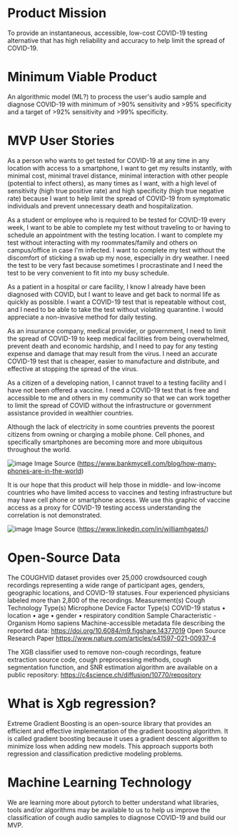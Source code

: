 # Product Mission
To provide an instantaneous, accessible, low-cost COVID-19 testing alternative that has high reliability and accuracy to help limit the spread of COVID-19. 

# Minimum Viable Product
An algorithmic model (ML?) to process the user's audio sample and diagnose COVID-19 with minimum of >90% sensitivity and >95% specificity and a target of >92% sensitivity and >99% specificity.

# MVP User Stories
As a person who wants to get tested for COVID-19 at any time in any location with access to a smartphone, I want to get my results instantly, with minimal cost, minimal travel distance, minimal interaction with other people (potential to infect others), as many times as I want,  with a high level of sensitivity (high true positive rate) and high specificity (high true negative rate) because I want to help limit the spread of COVID-19 from symptomatic individuals and prevent unnecessary death and hospitalization.

As a student or employee who is required to be tested for COVID-19 every week, I want to be able to complete my test without traveling to or having to schedule an appointment with the testing location. I want to complete my test without interacting with my roommates/family and others on campus/office in case I'm infected. I want to complete my test without the discomfort of sticking a swab up my nose, especially in dry weather. I need the test to be very fast because sometimes I procrastinate and I need the test to be very convenient to fit into my busy schedule. 

As a patient in a hospital or care facility, I know I already have been diagnosed with COVID, but I want to leave and get back to normal life as quickly as possible. I want a COVID-19 test that is repeatable without cost, and I need to be able to take the test without violating quarantine. I would appreciate a non-invasive method for daily testing. 

As an insurance company, medical provider, or government, I need to limit the spread of COVID-19 to keep medical facilities from being overwhelmed, prevent death and economic hardship, and I need to pay for any testing expense and damage that may result from the virus. I need an accurate COVID-19 test that is cheaper, easier to manufacture and distribute, and effective at stopping the spread of the virus. 

As a citizen of a developing nation, I cannot travel to a testing facility and I have not been offered a vaccine. I need a COVID-19 test that is free and accessible to me and others in my community so that we can work together to limit the spread of COVID without the infrastructure or government assistance provided in wealthier countries. 

Although the lack of electricity in some countries prevents the poorest citizens from owning or charging a mobile phone. Cell phones, and specifically smartphones are becoming more and more ubiquitous throughout the world. 

![image](https://user-images.githubusercontent.com/74585697/136975046-b508854f-037f-46df-877b-a6a71ee1d954.png)
Image Source (https://www.bankmycell.com/blog/how-many-phones-are-in-the-world)

It is our hope that this product will help those in middle- and low-income countries who have limited access to vaccines and testing infrastructure but may have cell phone or smartphone access. We use this graphic of vaccine access as a proxy for COVID-19 testing access understanding the correlation is not demonstrated.

![image](https://user-images.githubusercontent.com/74585697/136975821-d2eba02a-54f7-4503-bdbd-4b117d603682.png)
Image Source (https://www.linkedin.com/in/williamhgates/)

# Open-Source Data
The COUGHVID dataset provides over 25,000 crowdsourced cough recordings representing a wide range of participant ages, genders, geographic locations, and COVID-19 statuses. Four experienced physicians labeled more than 2,800 of the recordings.
  Measurement(s)	Cough
  Technology Type(s)	Microphone Device
  Factor Type(s)	COVID-19 status • location • age • gender • respiratory condition
  Sample Characteristic - Organism	Homo sapiens
Machine-accessible metadata file describing the reported data: https://doi.org/10.6084/m9.figshare.14377019
Open Source Research Paper https://www.nature.com/articles/s41597-021-00937-4

The XGB classifier used to remove non-cough recordings, feature extraction source code, cough preprocessing methods, cough segmentation function, and SNR estimation algorithm are available on a public repository: https://c4science.ch/diffusion/10770/repository

# What is Xgb regression?
Extreme Gradient Boosting is an open-source library that provides an efficient and effective implementation of the gradient boosting algorithm. It is called gradient boosting because it uses a gradient descent algorithm to minimize loss when adding new models. This approach supports both regression and classification predictive modeling problems.

# Machine Learning Technology
We are learning more about pytorch to better understand what libraries, tools and/or algorithms may be available to us to help us improve the classification of cough audio samples to diagnose COVID-19 and build our MVP.
